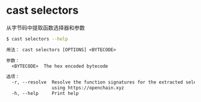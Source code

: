# cast selectors

从字节码中提取函数选择器和参数

```bash
$ cast selectors --help
```

```txt
用法： cast selectors [OPTIONS] <BYTECODE>

参数：
  <BYTECODE>  The hex encoded bytecode

选项：
  -r, --resolve  Resolve the function signatures for the extracted selectors
                 using https://openchain.xyz
  -h, --help     Print help
```